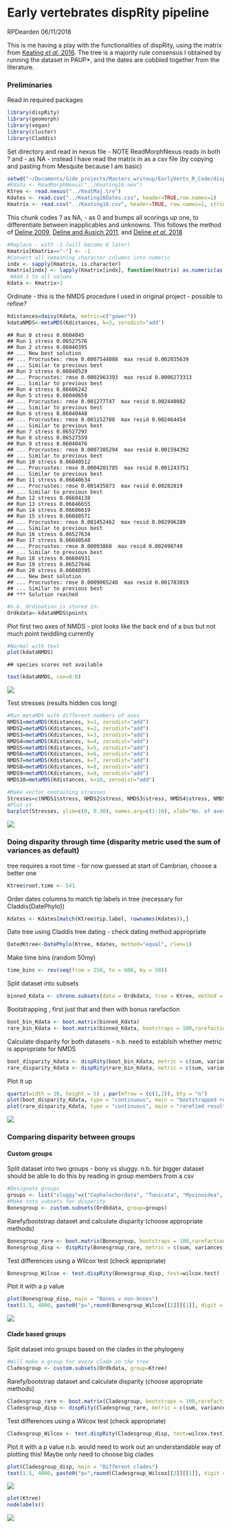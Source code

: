Early vertebrates dispRity pipeline
================
RPDearden
06/11/2018

This is me having a play with the functionalities of dispRity, using the matrix from [Keating *et al.* 2016](http://rspb.royalsocietypublishing.org/content/283/1826/20152917). The tree is a majority rule consensus I obtained by running the dataset in PAUP\*, and the dates are cobbled together from the literature.

### Preliminaries

Read in required packages

``` r
library(dispRity)
library(geomorph)
library(vegan)
library(cluster)
library(Claddis)
```

Set directory and read in nexus file - NOTE ReadMorphNexus reads in both ? and - as NA - instead I have read the matrix in as a csv file (by copying and pasting from Mesquite because I am basic)

``` r
setwd("~/Documents/Side_projects/Masters_writeup/EarlyVerts_R_Code/dispRity_Pipeline")
#Kdata <- ReadMorphNexus("../Keating16.nex")
Ktree <- read.nexus("../KeatMaj.tre")
Kdates <- read.csv("../Keating16Dates.csv", header=TRUE,row.names=1)
Kmatrix <- read.csv("../Keating16.csv", header=TRUE, row.names=1, stringsAsFactors = FALSE, na.strings="?") #Reads ? as NA?
```

This chunk codes ? as NA, - as 0 and bumps all scorings up one, to differentiate between inapplicables and unknowns. This follows the method of [Deline 2009](http://www.bioone.org/doi/10.1666/08028.1), [Deline and Ausich 2011](https://www.cambridge.org/core/journals/paleobiology/article/testing-the-plateau-a-reexamination-of-disparity-and-morphologic-constraints-in-early-paleozoic-crinoids/1952AFA60EAFED43C2E221F79650F992), and [Deline *et al.* 2018](http://www.pnas.org/content/115/38/E8909)

``` r
#Replace - with -1 (will become 0 later)
Kmatrix[Kmatrix=="-"] <- -1
#Convert all remaining character columns into numeric
indx <- sapply(Kmatrix, is.character)
Kmatrix[indx] <- lapply(Kmatrix[indx], function(Kmatrix) as.numeric(as.character(Kmatrix))) 
 #Add 1 to all values
Kdata <- Kmatrix+1
```

Ordinate - this is the NMDS procedure I used in original project - possible to refine?

``` r
Kdistances=daisy(Kdata, metric=c("gower"))
kdataNMDS<-metaMDS(Kdistances, k=3, zerodist="add")
```

    ## Run 0 stress 0.0604045 
    ## Run 1 stress 0.06527576 
    ## Run 2 stress 0.06040395 
    ## ... New best solution
    ## ... Procrustes: rmse 0.0007544088  max resid 0.002035639 
    ## ... Similar to previous best
    ## Run 3 stress 0.06040529 
    ## ... Procrustes: rmse 0.0002963393  max resid 0.0006273313 
    ## ... Similar to previous best
    ## Run 4 stress 0.06606242 
    ## Run 5 stress 0.06040659 
    ## ... Procrustes: rmse 0.001277747  max resid 0.002440082 
    ## ... Similar to previous best
    ## Run 6 stress 0.06040448 
    ## ... Procrustes: rmse 0.001152708  max resid 0.002464454 
    ## ... Similar to previous best
    ## Run 7 stress 0.06527297 
    ## Run 8 stress 0.06527559 
    ## Run 9 stress 0.06040476 
    ## ... Procrustes: rmse 0.0007305294  max resid 0.001594392 
    ## ... Similar to previous best
    ## Run 10 stress 0.06040512 
    ## ... Procrustes: rmse 0.0004201785  max resid 0.001243751 
    ## ... Similar to previous best
    ## Run 11 stress 0.06040634 
    ## ... Procrustes: rmse 0.001435873  max resid 0.00282819 
    ## ... Similar to previous best
    ## Run 12 stress 0.06604138 
    ## Run 13 stress 0.06846655 
    ## Run 14 stress 0.06606619 
    ## Run 15 stress 0.06040571 
    ## ... Procrustes: rmse 0.001452462  max resid 0.002996289 
    ## ... Similar to previous best
    ## Run 16 stress 0.06527634 
    ## Run 17 stress 0.06040548 
    ## ... Procrustes: rmse 0.00093868  max resid 0.002490749 
    ## ... Similar to previous best
    ## Run 18 stress 0.06604931 
    ## Run 19 stress 0.06527646 
    ## Run 20 stress 0.06040395 
    ## ... New best solution
    ## ... Procrustes: rmse 0.0009065248  max resid 0.001783019 
    ## ... Similar to previous best
    ## *** Solution reached

``` r
#n.b. Ordination is stored in:
Ordkdata<-kdataNMDS$points
```

Plot first two axes of NMDS - plot looks like the back end of a bus but not much point twiddling currently

``` r
#Normal with text
plot(kdataNMDS)
```

    ## species scores not available

``` r
text(kdataNMDS, cex=0.8)
```

![](dispRity_pipeline_files/figure-markdown_github/unnamed-chunk-5-1.png)

Test stresses (results hidden cos long)

``` r
#Run metaMDS with different numbers of axes
NMDS1=metaMDS(Kdistances, k=1, zerodist="add")
NMDS2=metaMDS(Kdistances, k=2, zerodist="add")
NMDS3=metaMDS(Kdistances, k=3, zerodist="add")
NMDS4=metaMDS(Kdistances, k=4, zerodist="add")
NMDS5=metaMDS(Kdistances, k=5, zerodist="add")
NMDS6=metaMDS(Kdistances, k=6, zerodist="add")
NMDS7=metaMDS(Kdistances, k=7, zerodist="add")
NMDS8=metaMDS(Kdistances, k=8, zerodist="add")
NMDS9=metaMDS(Kdistances, k=9, zerodist="add")
NMDS10=metaMDS(Kdistances, k=10, zerodist="add")

#Make vector containing stresses
Stresses=c(NMDS1$stress, NMDS2$stress, NMDS3$stress, NMDS4$stress, NMDS5$stress, NMDS6$stress, NMDS7$stress, NMDS8$stress, NMDS9$stress, NMDS10$stress)
#Plot it
barplot(Stresses, ylim=c(0, 0.30), names.arg=c(1:10), xlab="No. of axes", ylab="Stress")
```

![](dispRity_pipeline_files/figure-markdown_github/unnamed-chunk-6-1.png)

<!-- Alternatively originally did like below lazily using default Claddis.ordination settings, but have a think about appropriate methods -->
<!-- ```{r warning=FALSE} -->
<!-- OrdKdata <- Claddis.ordination(Kdata) -->
<!-- ``` -->
### Doing disparity through time (disparity metric used the sum of variances as default)

tree requires a root time - for now guessed at start of Cambrian, choose a better one

``` r
Ktree$root.time <- 541
```

Order dates columns to match tip labels in tree (necessary for Claddis{DatePhylo})

``` r
Kdates <- Kdates[match(Ktree$tip.label, rownames(Kdates)),]
```

Date tree using Claddis tree dating - check dating method appropriate

``` r
DatedKtree<-DatePhylo(Ktree, Kdates, method="equal", rlen=1)
```

Make time bins (random 50my)

``` r
time_bins <- rev(seq(from = 250, to = 600, by = 50))
```

Split dataset into subsets

``` r
binned_Kdata <- chrono.subsets(data = Ordkdata, tree = Ktree, method = "discrete", time = time_bins, inc.nodes = FALSE,FADLAD = Kdates)
```

Bootstrapping , first just that and then with bonus rarefaction

``` r
boot_bin_Kdata <- boot.matrix(binned_Kdata)
rare_bin_Kdata <- boot.matrix(binned_Kdata, bootstraps = 100,rarefaction = 6)
```

Calculate disparity for both datasets - n.b. need to establsih whether metric is appropriate for NMDS

``` r
boot_disparity_Kdata <- dispRity(boot_bin_Kdata, metric = c(sum, variances))
rare_disparity_Kdata <- dispRity(rare_bin_Kdata, metric = c(sum, variances))
```

Plot it up

``` r
quartz(width = 10, height = 5) ; par(mfrow = (c(1,2)), bty = "n")
plot(boot_disparity_Kdata, type = "continuous", main = "bootstrapped results")
plot(rare_disparity_Kdata, type = "continuous", main = "rarefied results")
```

![](dispRity_pipeline_files/figure-markdown_github/unnamed-chunk-14-1.png)

<!-- Testing bins difference - won't work with this dataset as not enough data -->
<!-- ```{r warning=FALSE} -->
<!-- #test.dispRity(boot_disparity_Kdata, test = wilcox.test, comparison = "sequential",correction = "bonferroni") -->
<!-- ``` -->
### Comparing disparity between groups

#### Custom groups

Split dataset into two groups - bony vs sluggy. n.b. for bigger dataset should be able to do this by reading in group members from a csv

``` r
#Designate groups
groups <- list("sluggy"=c("Cephalochordata", "Tunicata", "Myxinoidea", "Petromyzontida", "Jamoytius", "Euphanerops", "Euconodonta"), bony=c("Heterostraci", "Arandaspida", "Astraspis", "Lasanius", "Birkenia", "Pterygolepis", "Rhyncholepis", "Cowielepis", "Pharyngolepis", "Osteostraci", "Jawed_vertebrates", "Galeaspida", "Loganellia" ,"Turinia"))
#Make into subsets for disparity
Bonesgroup <- custom.subsets(Ordkdata, group=groups)
```

Rarefy/bootstrap dataset and calculate disparity (choose appropriate methods)

``` r
Bonesgroup_rare <- boot.matrix(Bonesgroup, bootstraps = 100,rarefaction = 6)
Bonesgroup_disp <- dispRity(Bonesgroup_rare, metric = c(sum, variances))
```

Test differences using a Wilcox test (check appropriate)

``` r
Bonesgroup_Wilcox <- test.dispRity(Bonesgroup_disp, test=wilcox.test)
```

Plot it with a p value

``` r
plot(Bonesgroup_disp, main = "Bones v non-bones")
text(1.5, 4000, paste0("p=",round(Bonesgroup_Wilcox[[2]][[1]], digit = 5)))
```

![](dispRity_pipeline_files/figure-markdown_github/unnamed-chunk-18-1.png)

#### Clade based groups

Split dataset into groups based on the clades in the phylogeny

``` r
#Will make a group for every clade in the tree
Cladesgroup <- custom.subsets(Ordkdata, group=Ktree)
```

Rarefy/bootstrap dataset and calculate disparity (choose appropriate methods)

``` r
Cladesgroup_rare <- boot.matrix(Cladesgroup, bootstraps = 100,rarefaction = 6)
Cladesgroup_disp <- dispRity(Cladesgroup_rare, metric = c(sum, variances))
```

Test differences using a Wilcox test (check appropriate)

``` r
Cladesgroup_Wilcox <- test.dispRity(Cladesgroup_disp, test=wilcox.test)
```

Plot it with a p value n.b. would need to work out an understandable way of plotting this! Maybe only need to choose big clades

``` r
plot(Cladesgroup_disp, main = "Different clades")
text(1.5, 4000, paste0("p=",round(Cladesgroup_Wilcox[[2]][[1]], digit = 5)))
```

![](dispRity_pipeline_files/figure-markdown_github/unnamed-chunk-22-1.png)

``` r
plot(Ktree)
nodelabels()
```

![](dispRity_pipeline_files/figure-markdown_github/unnamed-chunk-22-2.png)
